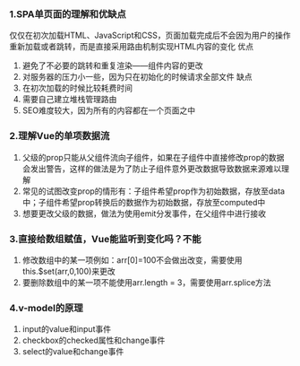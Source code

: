 ### 1.SPA单页面的理解和优缺点
仅仅在初次加载HTML、JavaScript和CSS，页面加载完成后不会因为用户的操作重新加载或者跳转，而是直接采用路由机制实现HTML内容的变化
优点
1. 避免了不必要的跳转和重复渲染——组件内容的更改
2. 对服务器的压力小一些，因为只在初始化的时候请求全部文件
缺点
1. 在初次加载的时候比较耗费时间
2. 需要自己建立堆栈管理路由
3. SEO难度较大，因为所有的内容都在一个页面之中

### 2.理解Vue的单项数据流
1. 父级的prop只能从父组件流向子组件，如果在子组件中直接修改prop的数据会发出警告，这样的做法是为了防止子组件意外更改数据导致数据来源难以理解
2. 常见的试图改变prop的情形有：子组件希望prop作为初始数据，存放至data中；子组件希望prop转换后的数据作为初始数据，存放至computed中
3. 想要更改父级的数据，做法为使用emit分发事件，在父组件中进行接收

### 3.直接给数组赋值，Vue能监听到变化吗？不能
1. 修改数组中的某一项例如：arr[0]=100不会做出改变，需要使用this.$set(arr,0,100)来更改
2. 要删除数组中的某一项不能使用arr.length = 3，需要使用arr.splice方法

### 4.v-model的原理
1. input的value和input事件
2. checkbox的checked属性和change事件
3. select的value和change事件